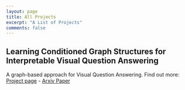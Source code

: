 ```yaml
---
layout: page
title: All Projects
excerpt: "A List of Projects"
comments: false
---
```


## Learning Conditioned Graph Structures for Interpretable Visual Question Answering

A  graph-based approach for Visual Question Answering.
Find out more: [Project page](https://github.com/aimbrain/vqa-project) - [Arxiv Paper](https://arxiv.org/abs/1806.07243)

